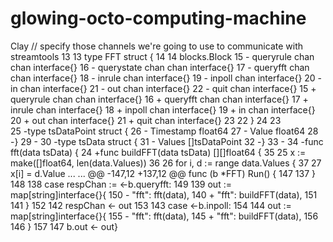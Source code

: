 glowing-octo-computing-machine
==============================

Clay
 // specify those channels we're going to use to communicate with streamtools
13	13	 type FFT struct {
14	14	 	blocks.Block
15		-	queryrule  chan chan interface{}
16		-	querystate chan chan interface{}
17		-	queryfft   chan chan interface{}
18		-	inrule     chan interface{}
19		-	inpoll     chan interface{}
20		-	in         chan interface{}
21		-	out        chan interface{}
22		-	quit       chan interface{}
15	+	queryrule chan chan interface{}
16	+	queryfft  chan chan interface{}
17	+	inrule    chan interface{}
18	+	inpoll    chan interface{}
19	+	in        chan interface{}
20	+	out       chan interface{}
21	+	quit      chan interface{}
23	22	 }
24	23	 
25		-type tsDataPoint struct {
26		-	Timestamp float64
27		-	Value     float64
28		-}
29		-
30		-type tsData struct {
31		-	Values []tsDataPoint
32		-}
33		-
34		-func fft(data tsData) {
24	+func buildFFT(data tsData) [][]float64 {
35	25	 	x := make([]float64, len(data.Values))
36	26	 	for i, d := range data.Values {
37	27	 		x[i] = d.Value
...	...	@@ -147,12 +137,12 @@ func (b *FFT) Run() {
147	137	 			}
148	138	 		case respChan := <-b.queryfft:
149	139	 			out := map[string]interface{}{
150		-				"fft": fft(data),
140	+				"fft": buildFFT(data),
151	141	 			}
152	142	 			respChan <- out
153	143	 		case <-b.inpoll:
154	144	 			out := map[string]interface{}{
155		-				"fft": fft(data),
145	+				"fft": buildFFT(data),
156	146	 			}
157	147	 			b.out <- out}
